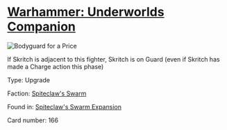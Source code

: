 # [Warhammer: Underworlds Companion](https://guidokessels.github.io/wh-underworlds)

  

![Bodyguard for a Price](https://warhammerunderworlds.com/wp-content/uploads/sites/6/2018/02/166_ENG.png)

If Skritch is adjacent to this fighter, Skritch is on Guard (even if Skritch has made a Charge action this phase)

Type: Upgrade

Faction: [Spiteclaw's Swarm](https://guidokessels.github.io/wh-underworlds/factions/spiteclaws-swarm.md)

Found in: [Spiteclaw's Swarm Expansion](https://guidokessels.github.io/wh-underworlds/locations/spiteclaws-swarm-expansion.md)

Card number: 166
